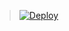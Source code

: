 



> [![Deploy](https://www.herokucdn.com/deploy/button.png)](https://dashboard.heroku.com/new?template=https://github.com/vx68/v2h)

 
